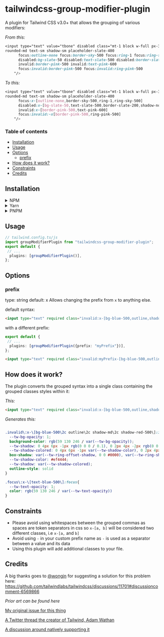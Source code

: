 # tailwindcss-group-modifier-plugin

A plugin for Tailwind CSS v3.0+ that allows the grouping of various modifiers:

*From this:*
```css
<input type="text" value="tbone" disabled class="mt-1 block w-full px-3 py-2 bg-white border border-slate-300 
rounded-md text-sm shadow-sm placeholder-slate-400
      focus:outline-none focus:border-sky-500 focus:ring-1 focus:ring-sky-500
      disabled:bg-slate-50 disabled:text-slate-500 disabled:border-slate-200 disabled:shadow-none
      invalid:border-pink-500 invalid:text-pink-600
      focus:invalid:border-pink-500 focus:invalid:ring-pink-500
    "/>
```

*To this:*
```css
<input type="text" value="tbone" disabled class="mt-1 block w-full px-3 py-2 bg-white border border-slate-300 
rounded-md text-sm shadow-sm placeholder-slate-400
      focus:x-[outline-none,border-sky-500,ring-1,ring-sky-500]
      disabled:x-[bg-slate-50,text-slate-500,border-slate-200,shadow-none]
      invalid:x-[border-pink-500,text-pink-600]
      focus:invalid:-x[border-pink-500,ring-pink-500]
    "/>
```

### Table of contents
-   [Installation](#installation)
-   [Usage](#usage)
-   [Options](#options)
    -   [prefix](#prefix)
-   [How does it work?](#how-does-it-work)
-   [Constraints](#constraints)
-   [Credits](#credits)

## Installation

<details>
  <summary>NPM</summary>

    $ npm i tailwindcss-group-modifier-plugin
</details>

<details>
  <summary>Yarn</summary>

    $ yarn add tailwindcss-group-modifier-plugin
</details>

<details>
  <summary>PNPM</summary>

    $ pnpm i tailwindcss-group-modifier-plugin
</details>

## Usage
```ts
// tailwind.config.ts/js
import groupModifierPlugin from "tailwindcss-group-modifier-plugin";
export default {
 // ...
  plugins: [groupModifierPlugin()],
};
```

## Options
### prefix 
type: string default: x
Allows changing the prefix from `x` to anything else.

default syntax:

```html
<input type="text" required class="invalid:x-[bg-blue-500,outline,shadow-md,shadow-red-500] focus:x-[text-blue-500]" />

```

with a different prefix:

```ts
export default {
 // ...
  plugins: [groupModifierPlugin({prefix: "myPrefix"})],
};
```

```html
<input type="text" required class="invalid:myPrefix-[bg-blue-500,outline,shadow-md,shadow-red-500] focus:myPrefix-[text-blue-500]" />

```

## How does it work?
The plugin converts the grouped syntax into a single class containing the grouped classes styles within it:

*This:*
```html
<input type="text" required class="invalid:x-[bg-blue-500,outline,shadow-md,shadow-red-500] focus:x-[text-blue-500]" />
```

*Generates this:*
```css

.invalid\:x-\[bg-blue-500\2c outline\2c shadow-md\2c shadow-red-500\]:invalid{
  --tw-bg-opacity: 1;
  background-color: rgb(59 130 246 / var(--tw-bg-opacity));
  --tw-shadow: 0 4px 6px -1px rgb(0 0 0 / 0.1), 0 2px 4px -2px rgb(0 0 0 / 0.1);
  --tw-shadow-colored: 0 4px 6px -1px var(--tw-shadow-color), 0 2px 4px -2px var(--tw-shadow-color);
  box-shadow: var(--tw-ring-offset-shadow, 0 0 #0000), var(--tw-ring-shadow, 0 0 #0000), var(--tw-shadow);
  --tw-shadow-color: #ef4444;
  --tw-shadow: var(--tw-shadow-colored);
  outline-style: solid
}

.focus\:x-\[text-blue-500\]:focus{
  --tw-text-opacity: 1;
  color: rgb(59 130 246 / var(--tw-text-opacity))
}
```

## Constraints
* Please avoid using whitespaces between the grouped commas as spaces are token separators in css so `x-[a, b]` will be considered two different classes, i.e `x-[a,` and `b]`
* Avoid using `-` in your custom prefix name as `-` is used as a separator between a value and its data
* Using this plugin will add additional classes to your file.

## Credits

A big thanks goes to [@wongjn](https://github.com/wongjn) for suggesting a solution for this problem here: https://github.com/tailwindlabs/tailwindcss/discussions/11701#discussioncomment-6569866

*Prior art can be found here*

[My original issue for this thing](https://github.com/tailwindlabs/tailwindcss/discussions/11701#discussioncomment-6569866)

[A Twitter thread the creator of Tailwind, Adam Wathan](https://twitter.com/adamwathan/status/1461519820411789314)

[A discussion around natively supporting it](https://github.com/tailwindlabs/tailwindcss/discussions/8337#discussioncomment-4032611)
